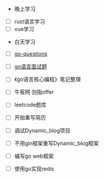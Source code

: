 + 晚上学习

- [ ] rust语言学习
- [ ] vue学习

+ 白天学习

- [ ] [go-questions](https://www.topgoer.cn/docs/goquestions/goquestions-1cjh24lli0ear)
- [ ] [go语言面试题](https://www.topgoer.cn/docs/gomianshiti/mian1)
- [ ] 《go语言核心编程》笔记整理
- [ ] 牛客网 剑指offer
- [ ] leetcode题库
- [ ] 开始重写简历
- [ ] 调试Dynamic_blog项目
- [ ] 不用gin框架重写Dynamic_blog框架
- [ ] 编写go web框架
- [ ] 使用go实现redis

